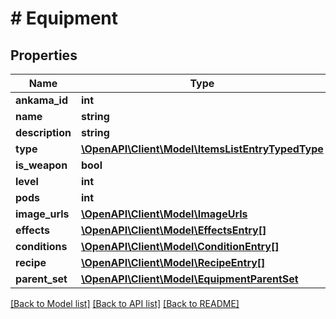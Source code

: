 # # Equipment

## Properties

Name | Type | Description | Notes
------------ | ------------- | ------------- | -------------
**ankama_id** | **int** |  | [optional]
**name** | **string** |  | [optional]
**description** | **string** |  | [optional]
**type** | [**\OpenAPI\Client\Model\ItemsListEntryTypedType**](ItemsListEntryTypedType.md) |  | [optional]
**is_weapon** | **bool** |  | [optional]
**level** | **int** |  | [optional]
**pods** | **int** |  | [optional]
**image_urls** | [**\OpenAPI\Client\Model\ImageUrls**](ImageUrls.md) |  | [optional]
**effects** | [**\OpenAPI\Client\Model\EffectsEntry[]**](EffectsEntry.md) |  | [optional]
**conditions** | [**\OpenAPI\Client\Model\ConditionEntry[]**](ConditionEntry.md) |  | [optional]
**recipe** | [**\OpenAPI\Client\Model\RecipeEntry[]**](RecipeEntry.md) |  | [optional]
**parent_set** | [**\OpenAPI\Client\Model\EquipmentParentSet**](EquipmentParentSet.md) |  | [optional]

[[Back to Model list]](../../README.md#models) [[Back to API list]](../../README.md#endpoints) [[Back to README]](../../README.md)
